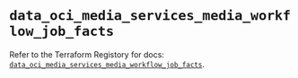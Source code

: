 # `data_oci_media_services_media_workflow_job_facts`

Refer to the Terraform Registory for docs: [`data_oci_media_services_media_workflow_job_facts`](https://registry.terraform.io/providers/oracle/oci/6.18.0/docs/data-sources/media_services_media_workflow_job_facts).
